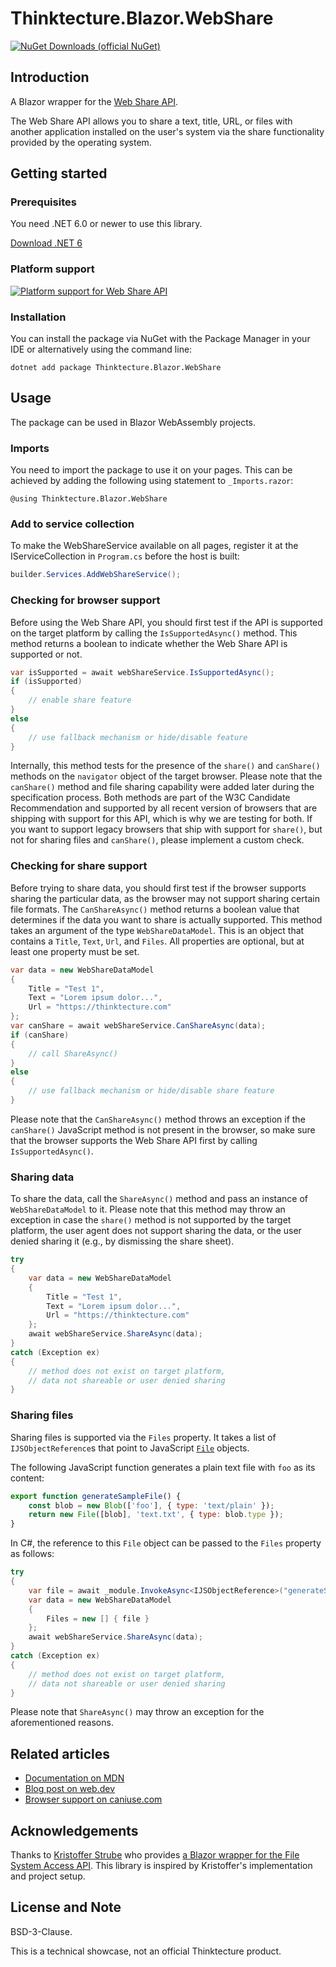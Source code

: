 # Thinktecture.Blazor.WebShare

[![NuGet Downloads (official NuGet)](https://img.shields.io/nuget/dt/Thinktecture.Blazor.WebShare?label=NuGet%20Downloads)](https://www.nuget.org/packages/Thinktecture.Blazor.WebShare/)

## Introduction

A Blazor wrapper for the [Web Share API](https://www.w3.org/TR/web-share/).

The Web Share API allows you to share a text, title, URL, or files with another application installed on the user's system via the share functionality provided by the operating system.

## Getting started

### Prerequisites

You need .NET 6.0 or newer to use this library.

[Download .NET 6](https://dotnet.microsoft.com/download/dotnet/6.0)

### Platform support

[![Platform support for Web Share API](https://caniuse.bitsofco.de/image/web-share.png)](https://caniuse.com/web-share)

### Installation

You can install the package via NuGet with the Package Manager in your IDE or alternatively using the command line:

```
dotnet add package Thinktecture.Blazor.WebShare
```

## Usage

The package can be used in Blazor WebAssembly projects.

### Imports

You need to import the package to use it on your pages. This can be achieved by adding the following using statement to `_Imports.razor`:

```
@using Thinktecture.Blazor.WebShare
```

### Add to service collection

To make the WebShareService available on all pages, register it at the IServiceCollection in `Program.cs` before the host is built:

```csharp
builder.Services.AddWebShareService();
```

### Checking for browser support

Before using the Web Share API, you should first test if the API is supported on the target platform by calling the `IsSupportedAsync()` method.
This method returns a boolean to indicate whether the Web Share API is supported or not.

```csharp
var isSupported = await webShareService.IsSupportedAsync();
if (isSupported)
{
    // enable share feature
}
else
{
    // use fallback mechanism or hide/disable feature
}
```

Internally, this method tests for the presence of the `share()` and `canShare()` methods on the `navigator` object of the target browser.
Please note that the `canShare()` method and file sharing capability were added later during the specification process.
Both methods are part of the W3C Candidate Recommendation and supported by all recent version of browsers that are shipping with support for this API, which is why we are testing for both.
If you want to support legacy browsers that ship with support for `share()`, but not for sharing files and `canShare()`, please implement a custom check.

### Checking for share support

Before trying to share data, you should first test if the browser supports sharing the particular data, as the browser may not support sharing certain file formats.
The `CanShareAsync()` method returns a boolean value that determines if the data you want to share is actually supported.
This method takes an argument of the type `WebShareDataModel`.
This is an object that contains a `Title`, `Text`, `Url`, and `Files`.
All properties are optional, but at least one property must be set.

```csharp
var data = new WebShareDataModel
{
    Title = "Test 1",
    Text = "Lorem ipsum dolor...",
    Url = "https://thinktecture.com"
};
var canShare = await webShareService.CanShareAsync(data);
if (canShare)
{
    // call ShareAsync()
}
else
{
    // use fallback mechanism or hide/disable share feature
}
```

Please note that the `CanShareAsync()` method throws an exception if the `canShare()` JavaScript method is not present in the browser, so make sure that the browser supports the Web Share API first by calling `IsSupportedAsync()`.

### Sharing data

To share the data, call the `ShareAsync()` method and pass an instance of `WebShareDataModel` to it.
Please note that this method may throw an exception in case the `share()` method is not supported by the target platform, the user agent does not support sharing the data, or the user denied sharing it (e.g., by dismissing the share sheet). 

```csharp
try
{
    var data = new WebShareDataModel
    {
        Title = "Test 1",
        Text = "Lorem ipsum dolor...",
        Url = "https://thinktecture.com"
    };
    await webShareService.ShareAsync(data);
}
catch (Exception ex)
{
    // method does not exist on target platform,
    // data not shareable or user denied sharing
}
```

### Sharing files

Sharing files is supported via the `Files` property.
It takes a list of `IJSObjectReference`s that point to JavaScript [`File`](https://developer.mozilla.org/en-US/docs/Web/API/File) objects.

The following JavaScript function generates a plain text file with `foo` as its content:

```js
export function generateSampleFile() {
    const blob = new Blob(['foo'], { type: 'text/plain' });
    return new File([blob], 'text.txt', { type: blob.type });
}
```

In C#, the reference to this `File` object can be passed to the `Files` property as follows:

```csharp
try
{
    var file = await _module.InvokeAsync<IJSObjectReference>("generateSampleFile");
    var data = new WebShareDataModel
    {
        Files = new [] { file }
    };
    await webShareService.ShareAsync(data);
}
catch (Exception ex)
{
    // method does not exist on target platform,
    // data not shareable or user denied sharing
}
```

Please note that `ShareAsync()` may throw an exception for the aforementioned reasons.

## Related articles

- [Documentation on MDN](https://developer.mozilla.org/en-US/docs/Web/API/Navigator/share)
- [Blog post on web.dev](https://web.dev/web-share/)
- [Browser support on caniuse.com](https://caniuse.com/web-share)

## Acknowledgements

Thanks to [Kristoffer Strube](https://twitter.com/kstrubeg) who provides [a Blazor wrapper for the File System Access API](https://github.com/KristofferStrube/Blazor.FileSystemAccess).
This library is inspired by Kristoffer's implementation and project setup.

## License and Note

BSD-3-Clause.

This is a technical showcase, not an official Thinktecture product.
